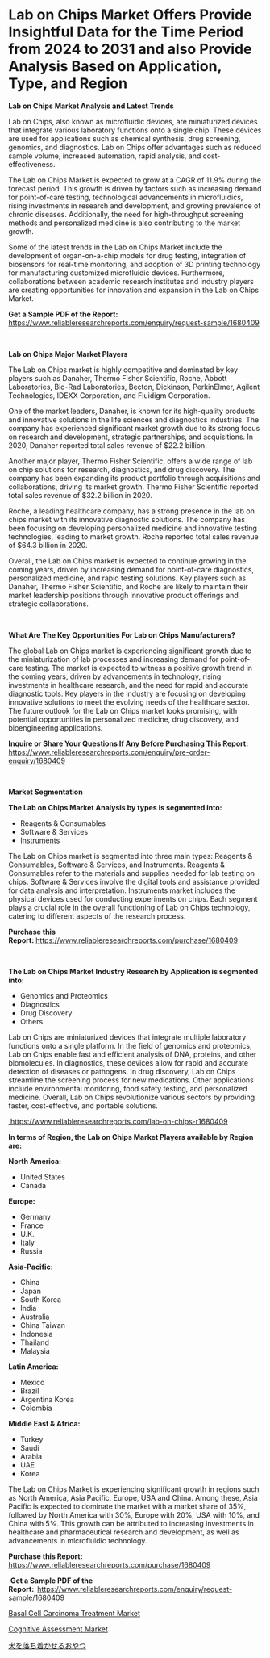 <p><h1>Lab on Chips Market Offers Provide Insightful Data for the Time Period from 2024 to 2031 and also Provide Analysis Based on Application, Type, and Region</h1></p><p><strong>Lab on Chips Market Analysis and Latest Trends</strong></p>
<p><p>Lab on Chips, also known as microfluidic devices, are miniaturized devices that integrate various laboratory functions onto a single chip. These devices are used for applications such as chemical synthesis, drug screening, genomics, and diagnostics. Lab on Chips offer advantages such as reduced sample volume, increased automation, rapid analysis, and cost-effectiveness.</p><p>The Lab on Chips Market is expected to grow at a CAGR of 11.9% during the forecast period. This growth is driven by factors such as increasing demand for point-of-care testing, technological advancements in microfluidics, rising investments in research and development, and growing prevalence of chronic diseases. Additionally, the need for high-throughput screening methods and personalized medicine is also contributing to the market growth.</p><p>Some of the latest trends in the Lab on Chips Market include the development of organ-on-a-chip models for drug testing, integration of biosensors for real-time monitoring, and adoption of 3D printing technology for manufacturing customized microfluidic devices. Furthermore, collaborations between academic research institutes and industry players are creating opportunities for innovation and expansion in the Lab on Chips Market.</p></p>
<p><strong>Get a Sample PDF of the Report:&nbsp;</strong> <a href="https://www.reliableresearchreports.com/enquiry/request-sample/1680409">https://www.reliableresearchreports.com/enquiry/request-sample/1680409</a></p>
<p>&nbsp;</p>
<p><strong>Lab on Chips Major Market Players</strong></p>
<p><p>The Lab on Chips market is highly competitive and dominated by key players such as Danaher, Thermo Fisher Scientific, Roche, Abbott Laboratories, Bio-Rad Laboratories, Becton, Dickinson, PerkinElmer, Agilent Technologies, IDEXX Corporation, and Fluidigm Corporation.</p><p>One of the market leaders, Danaher, is known for its high-quality products and innovative solutions in the life sciences and diagnostics industries. The company has experienced significant market growth due to its strong focus on research and development, strategic partnerships, and acquisitions. In 2020, Danaher reported total sales revenue of $22.2 billion.</p><p>Another major player, Thermo Fisher Scientific, offers a wide range of lab on chip solutions for research, diagnostics, and drug discovery. The company has been expanding its product portfolio through acquisitions and collaborations, driving its market growth. Thermo Fisher Scientific reported total sales revenue of $32.2 billion in 2020.</p><p>Roche, a leading healthcare company, has a strong presence in the lab on chips market with its innovative diagnostic solutions. The company has been focusing on developing personalized medicine and innovative testing technologies, leading to market growth. Roche reported total sales revenue of $64.3 billion in 2020.</p><p>Overall, the Lab on Chips market is expected to continue growing in the coming years, driven by increasing demand for point-of-care diagnostics, personalized medicine, and rapid testing solutions. Key players such as Danaher, Thermo Fisher Scientific, and Roche are likely to maintain their market leadership positions through innovative product offerings and strategic collaborations.</p></p>
<p>&nbsp;</p>
<p><strong>What Are The Key Opportunities For Lab on Chips Manufacturers?</strong></p>
<p><p>The global Lab on Chips market is experiencing significant growth due to the miniaturization of lab processes and increasing demand for point-of-care testing. The market is expected to witness a positive growth trend in the coming years, driven by advancements in technology, rising investments in healthcare research, and the need for rapid and accurate diagnostic tools. Key players in the industry are focusing on developing innovative solutions to meet the evolving needs of the healthcare sector. The future outlook for the Lab on Chips market looks promising, with potential opportunities in personalized medicine, drug discovery, and bioengineering applications.</p></p>
<p><strong>Inquire or Share Your Questions If Any Before Purchasing This Report:</strong> <a href="https://www.reliableresearchreports.com/enquiry/pre-order-enquiry/1680409">https://www.reliableresearchreports.com/enquiry/pre-order-enquiry/1680409</a></p>
<p>&nbsp;</p>
<p><strong>Market Segmentation</strong></p>
<p><strong>The Lab on Chips Market Analysis by types is segmented into:</strong></p>
<p><ul><li>Reagents & Consumables</li><li>Software & Services</li><li>Instruments</li></ul></p>
<p><p>The Lab on Chips market is segmented into three main types: Reagents & Consumables, Software & Services, and Instruments. Reagents & Consumables refer to the materials and supplies needed for lab testing on chips. Software & Services involve the digital tools and assistance provided for data analysis and interpretation. Instruments market includes the physical devices used for conducting experiments on chips. Each segment plays a crucial role in the overall functioning of Lab on Chips technology, catering to different aspects of the research process.</p></p>
<p><strong>Purchase this Report:&nbsp;</strong><a href="https://www.reliableresearchreports.com/purchase/1680409">https://www.reliableresearchreports.com/purchase/1680409</a></p>
<p>&nbsp;</p>
<p><strong>The Lab on Chips Market Industry Research by Application is segmented into:</strong></p>
<p><ul><li>Genomics and Proteomics</li><li>Diagnostics</li><li>Drug Discovery</li><li>Others</li></ul></p>
<p><p>Lab on Chips are miniaturized devices that integrate multiple laboratory functions onto a single platform. In the field of genomics and proteomics, Lab on Chips enable fast and efficient analysis of DNA, proteins, and other biomolecules. In diagnostics, these devices allow for rapid and accurate detection of diseases or pathogens. In drug discovery, Lab on Chips streamline the screening process for new medications. Other applications include environmental monitoring, food safety testing, and personalized medicine. Overall, Lab on Chips revolutionize various sectors by providing faster, cost-effective, and portable solutions.</p></p>
<p><a href="https://www.reliableresearchreports.com/lab-on-chips-r1680409">&nbsp;https://www.reliableresearchreports.com/lab-on-chips-r1680409</a></p>
<p><strong>In terms of Region, the Lab on Chips Market Players available by Region are:</strong></p>
<p>
    <p> <strong> North America: </strong>
        <ul>
            <li>United States</li>
            <li>Canada</li>
        </ul>
        </p> 
    <p> <strong> Europe: </strong>
        <ul>
            <li>Germany</li>
            <li>France</li>
            <li>U.K.</li>
            <li>Italy</li>
            <li>Russia</li>
        </ul>
        </p> 
    <p> <strong> Asia-Pacific: </strong>
        <ul>
            <li>China</li>
            <li>Japan</li>
            <li>South Korea</li>
            <li>India</li>
            <li>Australia</li>
            <li>China Taiwan</li>
            <li>Indonesia</li>
            <li>Thailand</li>
            <li>Malaysia</li>
        </ul>
        </p> 
    <p> <strong> Latin America: </strong>
        <ul>
            <li>Mexico</li>
            <li>Brazil</li>
            <li>Argentina Korea</li>
            <li>Colombia</li>
        </ul>
        </p> 
    <p> <strong> Middle East & Africa: </strong>
        <ul>
            <li>Turkey</li>
            <li>Saudi</li>
            <li>Arabia</li>
            <li>UAE</li>
            <li>Korea</li>
        </ul>
    </p>
    </p>
<p><p>The Lab on Chips Market is experiencing significant growth in regions such as North America, Asia Pacific, Europe, USA and China. Among these, Asia Pacific is expected to dominate the market with a market share of 35%, followed by North America with 30%, Europe with 20%, USA with 10%, and China with 5%. This growth can be attributed to increasing investments in healthcare and pharmaceutical research and development, as well as advancements in microfluidic technology.</p></p>
<p><strong>Purchase this Report: </strong><a href="https://www.reliableresearchreports.com/purchase/1680409">https://www.reliableresearchreports.com/purchase/1680409</a></p>
<p>&nbsp;<strong>Get a Sample PDF of the Report:&nbsp;&nbsp;</strong><a href="https://www.reliableresearchreports.com/enquiry/request-sample/1680409">https://www.reliableresearchreports.com/enquiry/request-sample/1680409</a></p>
<p><strong></strong></p>
<p><p><a href="https://github.com/DeonteStanton2023/Market-Research-Report-List-1/blob/main/basal-cell-carcinoma-treatment-market.md">Basal Cell Carcinoma Treatment Market</a></p><p><a href="https://github.com/Glendatilghmankmgz0rbhwpy/Market-Research-Report-List-2/blob/main/cognitive-assessment-market.md">Cognitive Assessment Market</a></p><p><a href="https://github.com/RudySimonis2023/Market-Research-Report-List-1/blob/main/744302546674.md">犬を落ち着かせるおやつ</a></p></p>